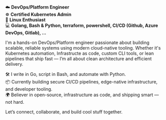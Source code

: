 ☁️ **DevOps/Platform Engineer**  
☸️ **Certified Kubernetes Admin**  
🐧 **Linux Enthusiast**  
💻 **Golang, Bash & Python, terraform, powershell, CI/CD (Github, Azure DevOps, Gitlab), ...**  

I'm a hands-on DevOps/Platform engineer passionate about building scalable, reliable systems using modern cloud-native tooling. Whether it's Kubernetes automation, Infrastructe as code, custom CLI tools, or lean pipelines that ship fast — I’m all about clean architecture and efficient delivery.

🛠 I write in Go, script in Bash, and automate with Python.  
📦 Currently building secure CI/CD pipelines, edge-native infrastructure, and developer tooling.  
🌍 Believer in open-source, infrastructure as code, and shipping smart — not hard.

Let’s connect, collaborate, and build cool stuff together.
